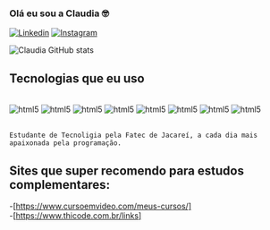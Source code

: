 ### Olá eu sou a Claudia 🤓

[![Linkedin](https://img.shields.io/badge/LinkedIn-0077B5?style=for-the-badge&logo=linkedin&logoColor=white)](www.linkedin.com/in/claudia-nuness)   [![Instagram](	https://img.shields.io/badge/Instagram-E4405F?style=for-the-badge&logo=instagram&logoColor=white)](www.linkedin.com/in/claudia-nuness)


![Claudia GitHub stats](https://github-readme-stats.vercel.app/api?username=ClaudiaDarlei&show_icons=true&theme=dracula)


## Tecnologias que eu uso

<div style="display: inline_block"><br>
    <img alignm alt= "html5" src="https://img.shields.io/badge/HTML5-E34F26?style=for-the-badge&logo=html5&logoColor=white"/>
     <img alignm alt= "html5" src="https://img.shields.io/badge/JavaScript-F7DF1E?style=for-the-badge&logo=javascript&logoColor=black"/>
      <img alignm alt= "html5" src="https://img.shields.io/badge/CSS3-1572B6?style=for-the-badge&logo=css3&logoColor=white"/>
       <img alignm alt= "html5" src="https://img.shields.io/badge/Python-14354C?style=for-the-badge&logo=python&logoColor=white"/>
        <img alignm alt= "html5" src="https://img.shields.io/badge/Markdown-000000?style=for-the-badge&logo=markdown&logoColor=white"/>
        <img alignm alt= "html5" src="https://img.shields.io/badge/PostgreSQL-316192?style=for-the-badge&logo=postgresql&logoColor=white"/>
        <img alignm alt= "html5" src="https://img.shields.io/badge/Figma-F24E1E?style=for-the-badge&logo=figma&logoColor=white"/>
        <img alignm alt= "html5" src="https://img.shields.io/badge/gimp-5C5543?style=for-the-badge&logo=gimp&logoColor=white"/>
    </div><br>

    Estudante de Tecnoligia pela Fatec de Jacareí, a cada dia mais apaixonada pela programação.

## Sites que super recomendo para estudos complementares:

-[https://www.cursoemvideo.com/meus-cursos/]<br>
-[https://www.thicode.com.br/links]
